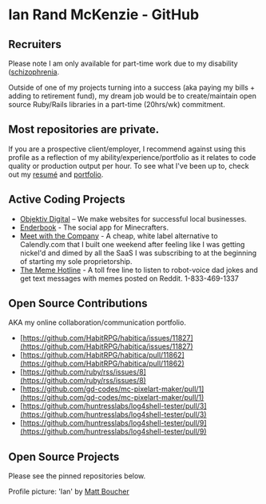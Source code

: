 # Ian Rand McKenzie - GitHub

## Recruiters

Please note I am only available for part-time work due to my disability ([schizophrenia](https://ianrandmckenzie.com/blog/).

Outside of one of my projects turning into a success (aka paying my bills + adding to retirement fund), my dream job would be to create/maintain open source Ruby/Rails libraries in a part-time (20hrs/wk) commitment.

## Most repositories are private.

If you are a prospective client/employer, I recommend against using this profile as a reflection of my ability/experience/portfolio as it relates to code quality or production output per hour. To see what I've been up to, check out my [resumé](https://ianrandmckenzie.com/resume) and [portfolio](https://objektiv.digital/portfolio).

## Active Coding Projects
* [Objektiv Digital](https://objektiv.digital) – We make websites for successful local businesses.
* [Enderbook](https://enderbook.com) - The social app for Minecrafters.
* [Meet with the Company](https://meetwiththe.company) - A cheap, white label alternative to Calendly.com that I built one weekend after feeling like I was getting nickel'd and dimed by all the SaaS I was subscribing to at the beginning of starting my sole proprietorship.
* [The Meme Hotline](tel:+18334691337) - A toll free line to listen to robot-voice dad jokes and get text messages with memes posted on Reddit. 1-833-469-1337

## Open Source Contributions
AKA my online collaboration/communication portfolio.
* [https://github.com/HabitRPG/habitica/issues/11827](https://github.com/HabitRPG/habitica/issues/11827)
* [https://github.com/HabitRPG/habitica/pull/11862](https://github.com/HabitRPG/habitica/pull/11862)
* [https://github.com/ruby/rss/issues/8](https://github.com/ruby/rss/issues/8)
* [https://github.com/gd-codes/mc-pixelart-maker/pull/1](https://github.com/gd-codes/mc-pixelart-maker/pull/1)
* [https://github.com/huntresslabs/log4shell-tester/pull/3](https://github.com/huntresslabs/log4shell-tester/pull/3)
* [https://github.com/huntresslabs/log4shell-tester/pull/9](https://github.com/huntresslabs/log4shell-tester/pull/9)

## Open Source Projects
Please see the pinned repositories below.

Profile picture: 'Ian' by [Matt Boucher](https://opensea.io/TheMindsEye)
<!--
**ianrandmckenzie/ianrandmckenzie** is a ✨ _special_ ✨ repository because its `README.md` (this file) appears on your GitHub profile.

Here are some ideas to get you started:

- 🔭 I’m currently working on ...
- 🌱 I’m currently learning ...
- 👯 I’m looking to collaborate on ...
- 🤔 I’m looking for help with ...
- 💬 Ask me about ...
- 📫 How to reach me: ...
- 😄 Pronouns: ...
- ⚡ Fun fact: ...
-->
